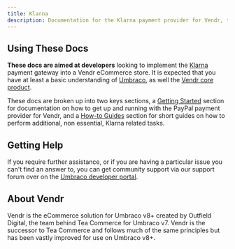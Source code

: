 ```yaml
---
title: Klarna
description: Documentation for the Klarna payment provider for Vendr, the eCommerce solution for Umbraco v8+
---
```


## Using These Docs

**These docs are aimed at developers** looking to implement the [Klarna](https://www.klarna.com/) payment gateway into a Vendr eCommerce store. It is expected that you have at least a basic understanding of [Umbraco](https://umbraco.com), as well the [Vendr core product](../../../../core/).

These docs are broken up into two keys sections, a [Getting Started](getting-started/) section for documentation on how to get up and running with the PayPal payment provider for Vendr, and a [How-to Guides](how-to-guides/) section for short guides on how to perform additional, non essential, Klarna related tasks.

## Getting Help

If you require further assistance, or if you are having a particular issue you can't find an answer to, you can get community support via our support forum over on the [Umbraco developer portal](https://our.umbraco.com/packages/website-utilities/vendr/vendr-support/).

## About Vendr

Vendr is the eCommerce solution for Umbraco v8+ created by Outfield Digital, the team behind Tea Commerce for Umbraco v7. Vendr is the successor to Tea Commerce and follows much of the same principles but has been vastly improved for use on Umbraco v8+.